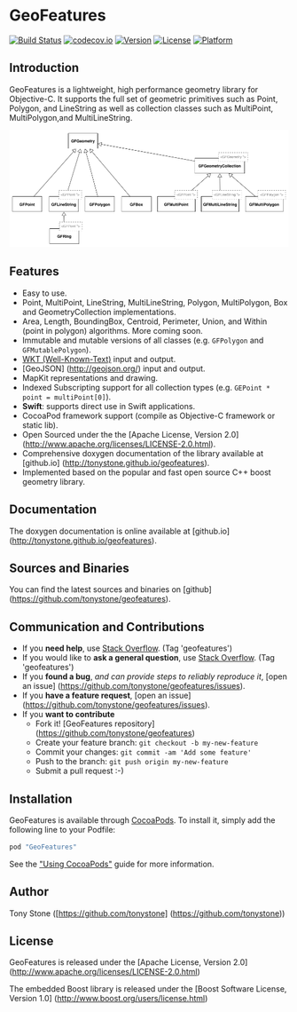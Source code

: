 # GeoFeatures

[![Build Status](https://travis-ci.org/tonystone/geofeatures.svg?branch=master)](https://travis-ci.org/tonystone/geofeatures)
[![codecov.io](http://codecov.io/github/tonystone/geofeatures/coverage.svg?branch=master)](http://codecov.io/github/tonystone/geofeatures?branch=master)
[![Version](https://img.shields.io/cocoapods/v/GeoFeatures.svg?style=flat)](http://cocoapods.org/pods/GeoFeatures)
[![License](https://img.shields.io/cocoapods/l/GeoFeatures.svg?style=flat)](http://cocoapods.org/pods/GeoFeatures)
[![Platform](https://img.shields.io/cocoapods/p/GeoFeatures.svg?style=flat)](http://cocoapods.org/pods/GeoFeatures)

## Introduction

GeoFeatures is a lightweight, high performance geometry library for Objective-C.  It supports the full
 set of geometric primitives such as Point, Polygon, and LineString as well as collection classes such as MultiPoint, MultiPolygon,and MultiLineString.

![Inheritance Diagram](Docs/GeoFeatures-Inheritance-Diagram.png)

## Features

- Easy to use.
- Point, MultiPoint, LineString, MultiLineString, Polygon, MultiPolygon, Box and GeometryCollection implementations.
- Area, Length, BoundingBox, Centroid, Perimeter, Union, and Within (point in polygon) algorithms.  More coming soon.
- Immutable and mutable versions of all classes (e.g. `GFPolygon` and `GFMutablePolygon`).
- [WKT (Well-Known-Text)](https://en.wikipedia.org/wiki/Well-known_text) input and output.
- [GeoJSON] (http://geojson.org/) input and output.
- MapKit representations and drawing.
- Indexed Subscripting support for all collection types (e.g. `GEPoint * point = multiPoint[0]`).
- **Swift**: supports direct use in Swift applications.
- CocoaPod framework support (compile as Objective-C framework or static lib).
- Open Sourced under the the [Apache License, Version 2.0] (http://www.apache.org/licenses/LICENSE-2.0.html).
- Comprehensive doxygen documentation of the library available at [github.io] (http://tonystone.github.io/geofeatures).
- Implemented based on the popular and fast open source C++ boost geometry library.
 
## Documentation

The doxygen documentation is online available at [github.io] (http://tonystone.github.io/geofeatures).

## Sources and Binaries

You can find the latest sources and binaries on [github] (https://github.com/tonystone/geofeatures).

## Communication and Contributions

- If you **need help**, use [Stack Overflow](http://stackoverflow.com/questions/tagged/geofeatures). (Tag 'geofeatures')
- If you would like to **ask a general question**, use [Stack Overflow](http://stackoverflow.com/questions/tagged/geofeatures). (Tag 'geofeatures')
- If you **found a bug**, _and can provide steps to reliably reproduce it_, [open an issue] (https://github.com/tonystone/geofeatures/issues).
- If you **have a feature request**, [open an issue] (https://github.com/tonystone/geofeatures/issues).
- If you **want to contribute**
   - Fork it! [GeoFeatures repository] (https://github.com/tonystone/geofeatures)
   - Create your feature branch: `git checkout -b my-new-feature`
   - Commit your changes: `git commit -am 'Add some feature'`
   - Push to the branch: `git push origin my-new-feature`
   - Submit a pull request :-)

## Installation

GeoFeatures is available through [CocoaPods](http://cocoapods.org). To install
it, simply add the following line to your Podfile:

```ruby
pod "GeoFeatures"
```

See the ["Using CocoaPods"](https://guides.cocoapods.org/using/using-cocoapods.html) guide for more information.

## Author

Tony Stone ([https://github.com/tonystone] (https://github.com/tonystone))

## License

GeoFeatures is released under the [Apache License, Version 2.0] (http://www.apache.org/licenses/LICENSE-2.0.html)

The embedded Boost library is released under the [Boost Software License, Version 1.0] (http://www.boost.org/users/license.html)
